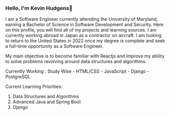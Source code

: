 ### Hello, I'm Kevin Hudgens👋

I am a Software Engineer currently attending the University of Maryland, earning a Bachelor of Science in Software Development and Security. Here on this profile, you will find all of my projects and learning sources. I am currently working abroad in Japan as a contractor on aircraft. I am looking to return to the United States in 2022 once my degree is complete and seek a full-time opportunity as a Software Engineer. 

My main objective is to become familiar with Reactjs and improve my ability to solve problems revolving around data structures and algorithms.

Currently Working : Study Wise 
        - HTML/CSS
        - JavaScript
        - Django
        - PostgreSQL
        
Current Learning Priorities:
1. Data Structures and Algorithms
2. Advanced Java and Spring Boot
3. Django
